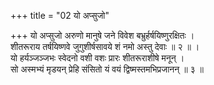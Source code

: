 +++
title = "02 यो अप्सुजो"

+++
यो अप्सुजो अरुणो मानुषे जने विवेश बभ्रुर्हर्षयिष्णुरक्षितः ।  
शीतरूराय तर्षयिष्णवे जुगुशीर्षसावये शं नमो अस्तु देवाः ॥ २ ॥ ।  
यो हर्यञ्जञ्जभः स्वेदनो वशी वशः प्रारः शीतरूराशीषे मनून् ।  
सो अस्मभ्यं मृडयन् प्रेहि संसितो यं वयं द्विष्मस्तमभिप्रजानन् ॥ ३ ॥